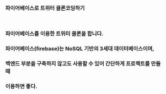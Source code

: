 ### 파이어베이스로 트위터 클론코딩하기

<br>

### 파이어베이스를 이용한 트위터 클론을 합니다.

### 파이어베이스(firebase)는 NoSQL 기반의 3세대 데이터베이스이며,

### 백엔드 부분을 구축하지 않고도 사용할 수 있어 간단하게 프로젝트를 만들 때

### 이용하면 좋다.
